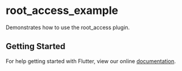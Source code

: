 # root_access_example

Demonstrates how to use the root_access plugin.

## Getting Started

For help getting started with Flutter, view our online
[documentation](https://flutter.io/).

